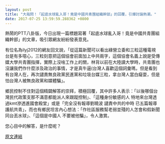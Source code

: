 ```yaml
---
layout: post
title: "大哉問！「起底水球亂入哥！竟是中國共青團組織幹部」的回覆，引爆討論熱潮。"
date: 2017-07-25 13:59:59.288362 +0800
---
```


熱鬧的PTT八卦版，今日出現一篇標題寫著「起底水球亂入哥！竟是中國共青團組織幹部」的文章，吸引眾網友紛紛發表意見。

有位名為ilyj2012的網友回文說，「從這篇新聞可以看出綠營立委和三粒這種電視台是有多噁心，三粒刻意把這個協會前面加上中共兩字，這個協會名義上說是受傳媒大學共青團指揮，實際上沒啥工作上的關，林背以前在大陸讀大學時，共青團也沒讓我們作什麼涉及政治的事情，才是真牛逼(台灣人喜歡這個詞彙嗎，但是看到有台灣人在，再次譴責無良政黨民進黨和垃圾台媒三粒，拿台灣人當白癡耍，但是怕台灣人被無良政黨和媒體騙」。

鄉民控制不住對這個精闢解答的崇拜，積極回覆，其中許多人表示：「以後哪個台灣民代政策支那不滿意都能派人來跟蹤控制」、「這種身份敏感的人 特地來台灣透過kmt滲透進國會殿堂」或是「完全沒有報導劉曉波 譴責中共的中時 已五篇報導護航共青」，而也有鄉民坦言內心想法：「作社區服務幫老弱並殘的人怎會和假新聞同台丟水球」、「這個是中國人 不要被他騙」，令人激賞。

您心目中的解答，是什麼呢？

<a href = "https://www.ptt.cc/bbs/Gossiping/M.1500945663.A.57C.html">原文連結</a>

